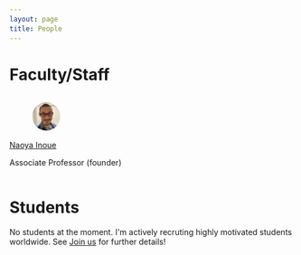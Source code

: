 ```yaml
---
layout: page
title: People
---
```


# Faculty/Staff

<div class="columns">
 <div class="column">
    <div class="card">
    <div class="card-content">
        <div class="media">
        <div class="media-left">
            <figure class="image is-48x48">
            <img src="./imgs/profile/naoya9ss.jpeg" style="width:50px; object-fit:cover; border-radius:50%;"/>
            </figure>
        </div>
        <div class="media-content">
            <p class="title is-4"><a href="https://naoya-i.github.io/">Naoya Inoue</a></p>
            <p class="subtitle is-6">Associate Professor (founder)</p>
        </div>
        </div>
    </div>
    </div>
  </div>

  <div class="column">
  </div>

  <div class="column">
  </div>
</div>


# Students

No students at the moment.
I'm actively recruting highly motivated students worldwide.
See [Join us](https://rebelsnlu-jaist.github.io/joinus.html) for further details!


<!-- # PhD Students -->


<!-- # Masters Students -->


